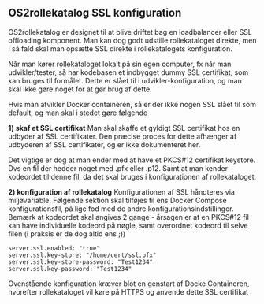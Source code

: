 ## OS2rollekatalog SSL konfiguration
OS2rollekatalog er designet til at blive driftet bag en loadbalancer eller SSL offloading komponent. Man kan dog godt udstille rollekataloget direkte, men i
så fald skal man opsætte SSL direkte i rollekatalogets konfiguration.

Når man kører rollekataloget lokalt på sin egen computer, fx når man udvikler/tester, så har kodebasen et indbygget dummy SSL certifikat, som kan bruges til
formålet. Dette er slået til i udvikler-konfiguration, og man skal ikke gøre noget for at gør brug af dette.

Hvis man afvikler Docker containeren, så er der ikke nogen SSL slået til som default, og man skal i stedet gøre følgende

**1) skaf et SSL certifikat**
Man skal skaffe et gyldigt SSL certifikat hos en udbyder af SSL certifikater. Den præcise proces for dette afhænger af udbyderen af SSL certifikater, og
er ikke dokumenteret her.

Det vigtige er dog at man ender med at have et PKCS#12 certifikat keystore. Dvs en fil der hedder noget med .pfx eller .p12. Samt at man kender kodeordet til
denne fil, da det skal bruges i konfigurationen af rollekataloget.

**2) konfiguration af rollekatalog**
Konfigurationen af SSL håndteres via miljøvariable. Følgende sektion skal tilføjes til ens Docker Compose konfigurationsfil, på lige fod med de andre
konfigurationsindstillinger. Bemærk at kodeordet skal angives 2 gange - årsagen er at en PKCS#12 fil kan have individuelle kodeord på nøgle, samt overordnet kodeord
til selve filen (i praksis er de dog altid ens ;))

    server.ssl.enabled: "true"
    server.ssl.key-store: "/home/cert/ssl.pfx"
    server.ssl.key-store-password: "Test1234"
    server.ssl.key-password: "Test1234"

Ovenstående konfiguration kræver blot en genstart af Docke Containeren, hvorefter rollekataloget vil køre på HTTPS og anvende dette SSL certifikat
